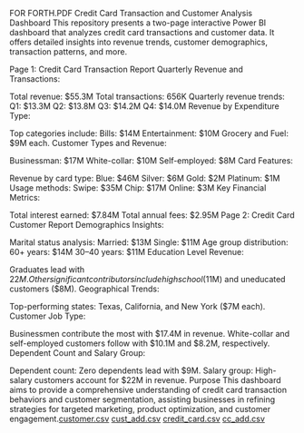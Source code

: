 FOR FORTH.PDF Credit Card Transaction and Customer Analysis Dashboard
This repository presents a two-page interactive Power BI dashboard that analyzes credit card transactions and customer data. It offers detailed insights into revenue trends, customer demographics, transaction patterns, and more.

Page 1: Credit Card Transaction Report
Quarterly Revenue and Transactions:

Total revenue: $55.3M
Total transactions: 656K
Quarterly revenue trends:
Q1: $13.3M
Q2: $13.8M
Q3: $14.2M
Q4: $14.0M
Revenue by Expenditure Type:

Top categories include:
Bills: $14M
Entertainment: $10M
Grocery and Fuel: $9M each.
Customer Types and Revenue:

Businessman: $17M
White-collar: $10M
Self-employed: $8M
Card Features:

Revenue by card type:
Blue: $46M
Silver: $6M
Gold: $2M
Platinum: $1M
Usage methods:
Swipe: $35M
Chip: $17M
Online: $3M
Key Financial Metrics:

Total interest earned: $7.84M
Total annual fees: $2.95M
Page 2: Credit Card Customer Report
Demographics Insights:

Marital status analysis:
Married: $13M
Single: $11M
Age group distribution:
60+ years: $14M
30–40 years: $11M
Education Level Revenue:

Graduates lead with $22M.
Other significant contributors include high school ($11M) and uneducated customers ($8M).
Geographical Trends:

Top-performing states:
Texas, California, and New York ($7M each).
Customer Job Type:

Businessmen contribute the most with $17.4M in revenue.
White-collar and self-employed customers follow with $10.1M and $8.2M, respectively.
Dependent Count and Salary Group:

Dependent count:
Zero dependents lead with $9M.
Salary group:
High-salary customers account for $22M in revenue.
Purpose
This dashboard aims to provide a comprehensive understanding of credit card transaction behaviors and customer segmentation, assisting businesses in refining strategies for targeted marketing, product optimization, and customer engagement.[customer.csv](https://github.com/user-attachments/files/18478402/customer.csv)
[cust_add.csv](https://github.com/user-attachments/files/18478401/cust_add.csv)
[credit_card.csv](https://github.com/user-attachments/files/18478399/credit_card.csv)
[cc_add.csv](https://github.com/user-attachments/files/18478398/cc_add.csv)
